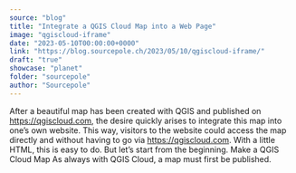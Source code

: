 ```yaml
---
source: "blog"
title: "Integrate a QGIS Cloud Map into a Web Page"
image: "qgiscloud-iframe"
date: "2023-05-10T00:00:00+0000"
link: "https://blog.sourcepole.ch/2023/05/10/qgiscloud-iframe/"
draft: "true"
showcase: "planet"
folder: "sourcepole"
author: "Sourcepole"
---
```


After a beautiful map has been created with QGIS and published on https://qgiscloud.com, the desire quickly arises to integrate this map into one&rsquo;s own website. This way, visitors to the website could access the map directly and without having to go via https://qgiscloud.com. With a little HTML, this is easy to do. But let&rsquo;s start from the beginning.
Make a QGIS Cloud Map As always with QGIS Cloud, a map must first be published.
